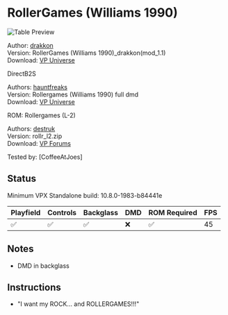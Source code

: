 # RollerGames (Williams 1990)

![Table Preview](../../images/vpx-rollergames.png)

Author: [drakkon](https://vpuniverse.com/profile/51568-drakkon/)  
Version: RollerGames (Williams 1990)_drakkon(mod_1.1)  
Download: [VP Universe](https://vpuniverse.com/files/file/11677-rollergames-williams-1990-drakkon-mod-11/)

DirectB2S

Authors: [hauntfreaks](https://vpuniverse.com/profile/5216-hauntfreaks/)  
Version: Rollergames (Williams 1990) full dmd  
Download: [VP Universe](https://vpuniverse.com/files/file/16638-rollergames-williams-1990-b2s-with-full-dmd/)

ROM: Rollergames (L-2)

Authors: [destruk](https://www.vpforums.org/index.php?showuser=5)  
Version: rollr_l2.zip  
Download: [VP Forums](https://www.vpforums.org/index.php?app=downloads&showfile=941)

Tested by:
[CoffeeAtJoes]

## Status 

Minimum VPX Standalone build: 10.8.0-1983-b84441e

| Playfield | Controls | Backglass | DMD | ROM Required | FPS | 
|-----------|----------|-----------|-----|--------------|-----|
| :white_check_mark: | :white_check_mark: | :white_check_mark: | :x: | :white_check_mark: | 45 |

## Notes

- DMD in backglass

## Instructions

- "I want my ROCK... and ROLLERGAMES!!!"

